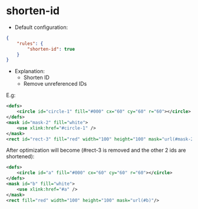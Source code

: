 # shorten-id

* Default configuration:
```json
{
	"rules": {
		"shorten-id": true
	}
}
```
* Explanation:
	* Shorten ID
	* Remove unreferenced IDs

E.g:
```xml
<defs>
	<circle id="circle-1" fill="#000" cx="60" cy="60" r="60"></circle>
</defs>
<mask id="mask-2" fill="white">
	<use xlink:href="#circle-1" />
</mask>
<rect id="rect-3" fill="red" width="100" height="100" mask="url(#mask-2)"/>
```

After optimization will become (#rect-3 is removed and the other 2 ids are shortened):
```xml
<defs>
	<circle id="a" fill="#000" cx="60" cy="60" r="60"></circle>
</defs>
<mask id="b" fill="white">
	<use xlink:href="#a" />
</mask>
<rect fill="red" width="100" height="100" mask="url(#b)"/>
```
